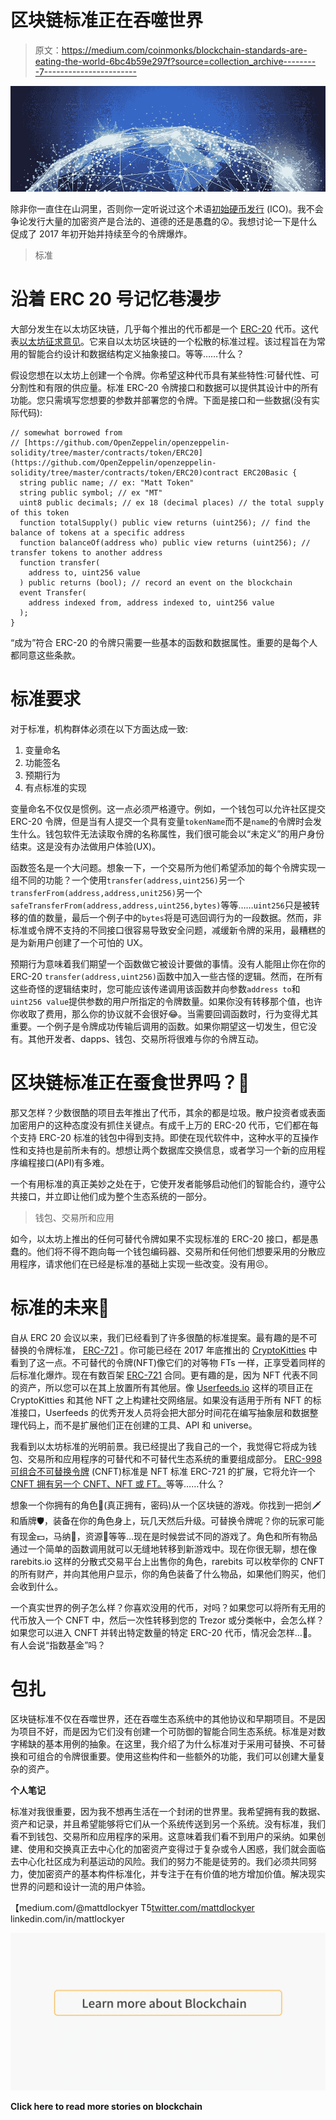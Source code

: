 # 区块链标准正在吞噬世界

> 原文：<https://medium.com/coinmonks/blockchain-standards-are-eating-the-world-6bc4b59e297f?source=collection_archive---------7----------------------->

![](img/903ec531e5f4e641a495672d03e49092.png)

除非你一直住在山洞里，否则你一定听说过这个术语[初始硬币发行](https://www.investopedia.com/terms/i/initial-coin-offering-ico.asp) (ICO)。我不会争论发行大量的加密资产是合法的、道德的还是愚蠢的😲。我想讨论一下是什么促成了 2017 年初开始并持续至今的令牌爆炸。

> 标准

# 沿着 ERC 20 号记忆巷漫步

大部分发生在以太坊区块链，几乎每个推出的代币都是一个 [ERC-20](https://github.com/ethereum/EIPs/blob/master/EIPS/eip-20-token-standard.md) 代币。这代表[以太坊征求意见](https://github.com/ethereum/EIPs/issues)。它来自以太坊区块链的一个松散的标准过程。该过程旨在为常用的智能合约设计和数据结构定义抽象接口。等等……什么？

假设您想在以太坊上创建一个令牌。你希望这种代币具有某些特性:可替代性、可分割性和有限的供应量。标准 ERC-20 令牌接口和数据可以提供其设计中的所有功能。您只需填写您想要的参数并部署您的令牌。下面是接口和一些数据(没有实际代码):

```
// somewhat borrowed from
// [https://github.com/OpenZeppelin/openzeppelin-solidity/tree/master/contracts/token/ERC20](https://github.com/OpenZeppelin/openzeppelin-solidity/tree/master/contracts/token/ERC20)contract ERC20Basic {
  string public name; // ex: "Matt Token"
  string public symbol; // ex "MT"
  uint8 public decimals; // ex 18 (decimal places) // the total supply of this token
  function totalSupply() public view returns (uint256); // find the balance of tokens at a specific address
  function balanceOf(address who) public view returns (uint256); // transfer tokens to another address
  function transfer(
    address to, uint256 value
  ) public returns (bool); // record an event on the blockchain
  event Transfer(
    address indexed from, address indexed to, uint256 value
  );
}
```

“成为”符合 ERC-20 的令牌只需要一些基本的函数和数据属性。重要的是每个人都同意这些条款。

# 标准要求

对于标准，机构群体必须在以下方面达成一致:

1.  变量命名
2.  功能签名
3.  预期行为
4.  有点标准的实现

变量命名不仅仅是惯例。这一点必须严格遵守。例如，一个钱包可以允许社区提交 ERC-20 令牌，但是当有人提交一个具有变量`tokenName`而不是`name`的令牌时会发生什么。钱包软件无法读取令牌的名称属性，我们很可能会以“未定义”的用户身份结束。这是没有办法做用户体验(UX)。

函数签名是一个大问题。想象一下，一个交易所为他们希望添加的每个令牌实现一组不同的功能？一个使用`transfer(address,uint256)`另一个`transferFrom(address,address,unit256)`另一个`safeTransferFrom(address,address,uint256,bytes)`等等……`uint256`只是被转移的值的数量，最后一个例子中的`bytes`将是可选回调行为的一段数据。然而，非标准或令牌不支持的不同接口很容易导致安全问题，减缓新令牌的采用，最糟糕的是为新用户创建了一个可怕的 UX。

预期行为意味着我们期望一个函数做它被设计要做的事情。没有人能阻止你在你的 ERC-20 `transfer(address,uint256)`函数中加入一些古怪的逻辑。然而，在所有这些奇怪的逻辑结束时，您可能应该传递调用该函数并向参数`address to`和`uint256 value`提供参数的用户所指定的令牌数量。如果你没有转移那个值，也许你收取了费用，那么你的协议就不会很好😂。当需要回调函数时，行为变得尤其重要。一个例子是令牌成功传输后调用的函数。如果你期望这一切发生，但它没有。其他开发者、dapps、钱包、交易所将很难与你的令牌互动。

# 区块链标准正在蚕食世界吗？🤔

那又怎样？少数很酷的项目去年推出了代币，其余的都是垃圾。散户投资者或表面加密用户的这种态度没有抓住关键点。有成千上万的 ERC-20 代币，它们都在每个支持 ERC-20 标准的钱包中得到支持。即使在现代软件中，这种水平的互操作性和支持也是前所未有的。想想让两个数据库交换信息，或者学习一个新的应用程序编程接口(API)有多难。

一个有用标准的真正美妙之处在于，它使开发者能够启动他们的智能合约，遵守公共接口，并立即让他们成为整个生态系统的一部分。

> 钱包、交易所和应用

如今，以太坊上推出的任何可替代令牌如果不实现标准的 ERC-20 接口，都是愚蠢的。他们将不得不跑向每一个钱包编码器、交易所和任何他们想要采用的分散应用程序，请求他们在已经是标准的基础上实现一些改变。没有用😣。

# 标准的未来🤗

自从 ERC 20 会议以来，我们已经看到了许多很酷的标准提案。最有趣的是不可替换的令牌标准， [ERC-721](/crypto-currently/the-anatomy-of-erc721-e9db77abfc24) 。你可能已经在 2017 年底推出的 [CryptoKitties](https://www.cryptokitties.co/) 中看到了这一点。不可替代的令牌(NFT)像它们的对等物 FTs 一样，正享受着同样的后标准化爆炸。现在有数百架 [ERC-721](https://github.com/ethereum/EIPs/blob/master/EIPS/eip-721.md) 合同。更有趣的是，因为 NFT 代表不同的资产，所以您可以在其上放置所有其他层。像 [Userfeeds.io](https://userfeeds.io/) 这样的项目正在 CryptoKitties 和其他 NFT 之上构建社交网络层。如果没有适用于所有 NFT 的标准接口，Userfeeds 的优秀开发人员将会把大部分时间花在编写抽象层和数据整理代码上，而不是扩展他们正在创建的工具、API 和 universe。

我看到以太坊标准的光明前景。我已经提出了我自己的一个，我觉得它将成为钱包、交易所和应用程序的可替代和不可替代生态系统的重要组成部分。 [ERC-998 可组合不可替换令牌](https://github.com/ethereum/EIPs/issues/998) (CNFT)标准是 NFT 标准 ERC-721 的扩展，它将允许一个 [CNFT 拥有另一个 CNFT、NFT 或 FT。](/coinmonks/crypto-composables-erc-998-update-1cc437c13664)等等……什么？

想象一个你拥有的角色👸(真正拥有，密码)从一个区块链的游戏。你找到一把剑🗡️和盾牌🛡️，装备在你的角色身上，玩几天然后升级。可替换令牌呢？你的玩家可能有现金💵，马纳🥃，资源🌲等等…现在是时候尝试不同的游戏了。角色和所有物品通过一个简单的函数调用就可以无缝地转移到新游戏中。现在你很无聊，想在像 rarebits.io 这样的分散式交易平台上出售你的角色，rarebits 可以枚举你的 CNFT 的所有财产，并向其他用户显示，你的角色装备了什么物品，如果他们购买，他们会收到什么。

一个真实世界的例子怎么样？你喜欢没用的代币，对吗？如果您可以将所有无用的代币放入一个 CNFT 中，然后一次性转移到您的 Trezor 或分类帐中，会怎么样？如果您可以进入 CNFT 并转出特定数量的特定 ERC-20 代币，情况会怎样…🤯。有人会说“指数基金”吗？

# 包扎

区块链标准不仅在吞噬世界，还在吞噬生态系统中的其他协议和早期项目。不是因为项目不好，而是因为它们没有创建一个可防御的智能合同生态系统。标准是对数字稀缺的基本用例的抽象。在这里，我介绍了为什么标准对于采用可替换、不可替换和可组合的令牌很重要。使用这些构件和一些额外的功能，我们可以创建大量复杂的资产。

**个人笔记**

标准对我很重要，因为我不想再生活在一个封闭的世界里。我希望拥有我的数据、资产和记录，并且希望能够将它们从一个系统传送到另一个系统。没有标准，我们看不到钱包、交易所和应用程序的采用。这意味着我们看不到用户的采纳。如果创建、使用和交换真正去中心化的加密资产变得过于复杂或令人困惑，我们就会面临去中心化社区成为利基运动的风险。我们的努力不能是徒劳的。我们必须共同努力，使加密资产的基本构件标准化，并专注于在有价值的地方增加价值。解决现实世界的问题和设计一流的用户体验。

【medium.com/@mattdlockyer
T5[twitter.com/mattdlockyer](/@mattdlockyer)
linkedin.com/in/mattlockyer

[![](img/06955e64cfe2aefe47bbe4504c806fa7.png)](https://medium.com/coinmonks/blockchain/home)

**Click here to read more stories on blockchain**